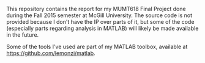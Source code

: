 This repository contains the report for my MUMT618 Final Project done during the Fall 2015 semester at McGill University. The source code is not provided because I don't have the IP over parts of it, but some of the code (especially parts regarding analysis in MATLAB) will likely be made available in the future.

Some of the tools I've used are part of my MATLAB toolbox, available at https://github.com/lemonzi/matlab.
